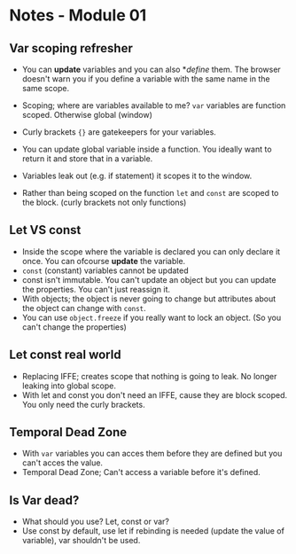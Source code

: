 # Notes - Module 01

## Var scoping refresher
* You can **update** variables and you can also **define* them. The browser doesn't warn you if you define a variable with the same name in the same scope.
* Scoping; where are variables available to me? `var` variables are function scoped. Otherwise global (window)
* Curly brackets `{}` are gatekeepers for your variables.
* You can update global variable inside a function. You ideally want to return it and store that in a variable.
* Variables leak out (e.g. if statement) it scopes it to the window.
 
* Rather than being scoped on the function `let` and `const` are scoped to the block. (curly brackets not only functions)

## Let VS const
* Inside the scope where the variable is declared you can only declare it once. You can ofcourse **update** the variable.
* `const` (constant) variables cannot be updated
* const isn't immutable. You can't update an object but you can update the properties. You can't just reassign it.
* With objects; the object is never going to change but attributes about the object can change with `const`.
* You can use `object.freeze` if you really want to lock an object. (So you can't change the properties)

## Let const real world
* Replacing IFFE; creates scope that nothing is going to leak. No longer leaking into global scope.
* With let and const you don't need an IFFE, cause they are block scoped. You only need the curly brackets.

## Temporal Dead Zone
* With `var` variables you can acces them before they are defined but you can't acces the value.
* Temporal Dead Zone; Can't access a variable before it's defined.

## Is Var dead?
* What should you use? Let, const or var?
* Use const by default, use let if rebinding is needed (update the value of variable), var shouldn't be used.
